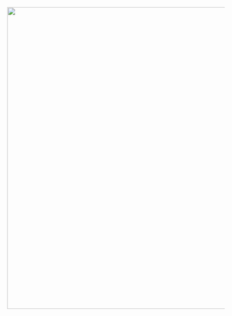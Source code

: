 <div align="center">
  <img src="https://user-images.githubusercontent.com/63881771/155183825-35cddefc-8248-4cf6-a3c2-f8a8f978bd5e.png" width="700px" />
</div>
